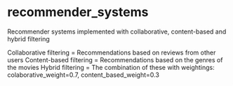 # recommender_systems
Recommender systems implemented with collaborative, content-based and hybrid filtering

Collaborative filtering = Recommendations based on reviews from other users
Content-based filtering = Recommendations based on the genres of the movies
Hybrid filtering = The combination of these with weightings: colaborative_weight=0.7, content_based_weight=0.3
